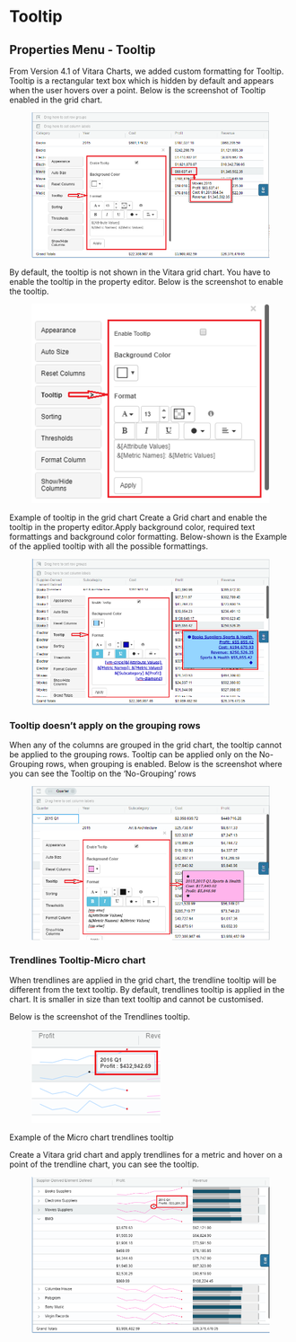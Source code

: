 # Tooltip

## Properties Menu - Tooltip <a href="#properties-menu---tooltip" id="properties-menu---tooltip"></a>

From Version 4.1 of Vitara Charts, we added custom formatting for Tooltip. Tooltip is a rectangular text box which is hidden by default and appears when the user hovers over a point. Below is the screenshot of Tooltip enabled in the grid chart.

<figure><img src="../.gitbook/assets/tooltipGrid1.png" alt=""><figcaption></figcaption></figure>

By default, the tooltip is not shown in the Vitara grid chart. You have to enable the tooltip in the property editor. Below is the screenshot to enable the tooltip.

<figure><img src="../.gitbook/assets/tooltipGrid2.png" alt=""><figcaption></figcaption></figure>

Example of tooltip in the grid chart Create a Grid chart and enable the tooltip in the property editor.Apply background color, required text formattings and background color formatting. Below-shown is the Example of the applied tooltip with all the possible formattings.

<figure><img src="../.gitbook/assets/tooltipGrid3.png" alt=""><figcaption></figcaption></figure>

### **Tooltip doesn’t apply on the grouping rows**

When any of the columns are grouped in the grid chart, the tooltip cannot be applied to the grouping rows. Tooltip can be applied only on the No-Grouping rows, when grouping is enabled. Below is the screenshot where you can see the Tooltip on the ‘No-Grouping’ rows

<figure><img src="../.gitbook/assets/tooltipGrid4.png" alt=""><figcaption></figcaption></figure>

### **Trendlines Tooltip-Micro chart**

When trendlines are applied in the grid chart, the trendline tooltip will be different from the text tooltip. By default, trendlines tooltip is applied in the chart. It is smaller in size than text tooltip and cannot be customised.

Below is the screenshot of the Trendlines tooltip.

<figure><img src="../.gitbook/assets/tooltipGrid5.png" alt=""><figcaption></figcaption></figure>

Example of the Micro chart trendlines tooltip

Create a Vitara grid chart and apply trendlines for a metric and hover on a point of the trendline chart, you can see the tooltip.

<figure><img src="../.gitbook/assets/tooltipGrid6.png" alt=""><figcaption></figcaption></figure>
